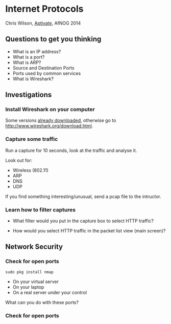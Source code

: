 # Internet Protocols

Chris Wilson, [Aptivate](http://www.aptivate.org/), AfNOG 2014

## Questions to get you thinking

* What is an IP address?
* What is a port?
* What is ARP?
* Source and Destination Ports
* Ports used by common services
* What is Wireshark?

## Investigations

### Install Wireshark on your computer

Some versions [already downloaded](http://mini1.sse.ws.afnog.org/~inst/wireshark/),
otherwise go to http://www.wireshark.org/download.html.

### Capture some traffic

Run a capture for 10 seconds, look at the traffic and analyse it.

Look out for:

* Wireless (802.11)
* ARP
* DNS
* UDP

If you find something interesting/unusual, send a pcap file to the intructor.

### Learn how to filter captures

* What filter would you put in the capture box to select HTTP traffic?

* How would you select HTTP traffic in the packet list view (main screen)?

## Network Security

### Check for open ports

```
sudo pkg install nmap
```

* On your virtual server
* On your laptop
* On a real server under your control

What can you do with these ports?

### Check for open ports

